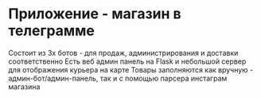 # Приложение - магазин в телеграмме
Состоит из 3х ботов - для продаж, администрирования и доставки соответственно
Есть веб админ панель на Flask и небольшой сервер для отображения курьера на карте
Товары заполняются как вручную - админ-бот/админ-панель, так и с помощью парсера инстаграм магазина